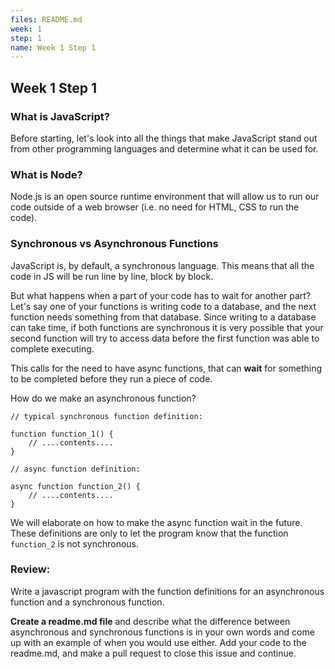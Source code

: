 ```yaml
---
files: README.md
week: 1
step: 1
name: Week 1 Step 1
---
```


## Week 1 Step 1

### What is JavaScript?

Before starting, let's look into all the things that make JavaScript stand out from other programming languages and determine what it can be used for.

### What is Node?

Node.js is an open source runtime environment that will allow us to run our code outside of a web browser (i.e. no need for HTML, CSS to run the code).

### Synchronous vs Asynchronous Functions

JavaScript is, by default, a synchronous language. This means that all the code in JS will be run line by line, block by block.

But what happens when a part of your code has to wait for another part? Let's say one of your functions is writing code to a database, and the next function needs something from that database. Since writing to a database can take time, if both functions are synchronous it is very possible that your second function will try to access data before the first function was able to complete executing.

This calls for the need to have async functions, that can **wait** for something to be completed before they run a piece of code.

How do we make an asynchronous function?

```
// typical synchronous function definition:

function function_1() {
	// ....contents....
}

// async function definition:

async function function_2() {
	// ....contents....
}
```

We will elaborate on how to make the async function wait in the future. These definitions are only to let the program know that the function `function_2` is not synchronous.

### Review:

Write a javascript program with the function definitions for an asynchronous function and a synchronous function.

**Create a readme.md file** and describe what the difference between asynchronous and synchronous functions is in your own words and come up with an example of when you would use either. Add your code to the readme.md, and make a pull request to close this issue and continue.
